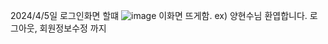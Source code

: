 2024/4/5일 로그인화면 할떄  ![image](https://github.com/Dkdneidi/WITH-PET/assets/110795226/b8f473d5-f8c5-4592-9a80-82a831332465)
이화면 뜨게함.
ex) 양현수님 환엽합니다. 로그아웃, 회원정보수정 까지
